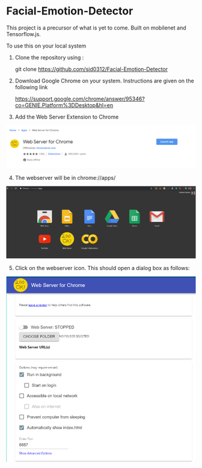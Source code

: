 # Facial-Emotion-Detector
This project is a precursor of what is yet to come. Built on mobilenet and Tensorflow.js. 

To use this on your local system
1) Clone the repository using :
   
   git clone https://github.com/sid0312/Facial-Emotion-Detector

2) Download Google Chrome on your system. Instructions are given on the following link

   https://support.google.com/chrome/answer/95346?co=GENIE.Platform%3DDesktop&hl=en
   
3) Add the Web Server Extension to Chrome

  ![](emotions-detect/webserverimg.PNG)
  
 4) The webserver will be in chrome://apps/
 
 ![](emotions-detect/chromeapps.PNG)

5) Click on the webserver icon. This should open a dialog box as follows:

![](emotions-detect/web1.PNG)






